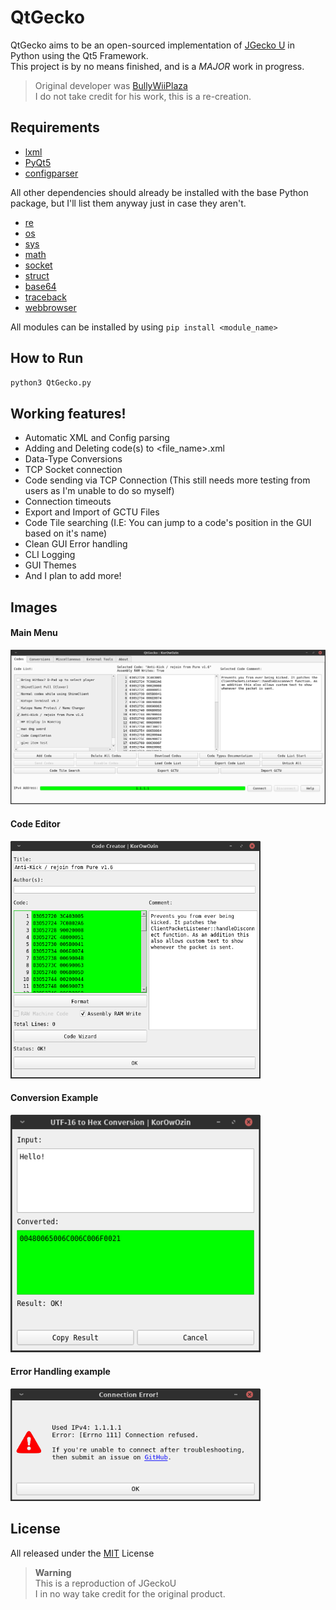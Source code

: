 # QtGecko

QtGecko aims to be an open-sourced implementation of [JGecko U](github.com/bullywiiplaza/JGeckoU/) in Python using the Qt5 Framework.  
This project is by no means finished, and is a _MAJOR_ work in progress.

> Original developer was [BullyWiiPlaza](https://github.com/BullyWiiPlaza)  
> I do not take credit for his work, this is a re-creation.

## Requirements
- [lxml](https://pypi.org/project/lxml/)
- [PyQt5](https://pypi.org/project/PyQt5/)
- [configparser](https://pypi.org/project/configparser/)  

All other dependencies should already be installed with the base Python package, but I'll list them anyway just in case they aren't.
- [re](https://docs.python.org/3/library/re.html)
- [os](https://docs.python.org/3/library/os.html)
- [sys](https://docs.python.org/3/library/sys.html)
- [math](https://docs.python.org/3/library/math.html)
- [socket](https://docs.python.org/3/library/socket.html)
- [struct](https://docs.python.org/3/library/struct.html)
- [base64](https://docs.python.org/3/library/base64.html)
- [traceback](https://docs.python.org/3/library/traceback.html)
- [webbrowser](https://docs.python.org/3/library/webbrowser.html)  

All modules can be installed by using `pip install <module_name>`

## How to Run
```cmd
python3 QtGecko.py
```

## Working features!
- Automatic XML and Config parsing
- Adding and Deleting code(s) to <file_name>.xml
- Data-Type Conversions
- TCP Socket connection
- Code sending via TCP Connection (This still needs more testing from users as I'm unable to do so myself)
- Connection timeouts
- Export and Import of GCTU Files
- Code Tile searching (I.E: You can jump to a code's position in the GUI based on it's name)
- Clean GUI Error handling
- CLI Logging
- GUI Themes
- And I plan to add more!

## Images

#### Main Menu
<img src="https://github.com/Korozin/QtGecko/blob/main/Assets/MainApp.png">  

#### Code Editor
<img src="https://github.com/Korozin/QtGecko/blob/main/Assets/CodeEditor.png" width="400px" height="380px">  

#### Conversion Example
<img src="https://github.com/Korozin/QtGecko/blob/main/Assets/Conversions.png" width="400px" height="380px">  

#### Error Handling example
<img src="https://github.com/Korozin/QtGecko/blob/main/Assets/ErrorHandling.png" width="400px" height="180px">  

## License

All released under the [MIT](https://github.com/Korozin/QtGecko/blob/master/LICENSE) License

> **Warning**  
This is a reproduction of JGeckoU  
I in no way take credit for the original product.
